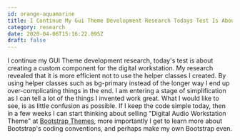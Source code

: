 ```yaml
---
id: orange-aquamarine
title: I Continue My Gui Theme Development Research Todays Test Is About Creating A Custom Component For The Digital Workstation My
category: research
date: 2020-04-06T15:16:22.095Z
draft: false
---
```


I continue my GUI Theme development research, today's test is about creating a custom component for the digital workstation. My research revealed that it is more efficient not to use the helper classes I created. By using helper classes such as bg-primary instead of the longer way I end up over-complicating things in the end. I am entering a stage of simplification as I can tell a lot of the things I invented work great. What I would like to see, is as little confusion as possible. If I keep the code simple today, then in a few weeks I can start thinking about selling "Digital Audio Workstation Theme" at [Bootstrap Themes][1], more importantly I get to learn more about Bootstrap's coding conventions, and perhaps make my own Bootstrap even.

[1]: https://themes.getbootstrap.com/
